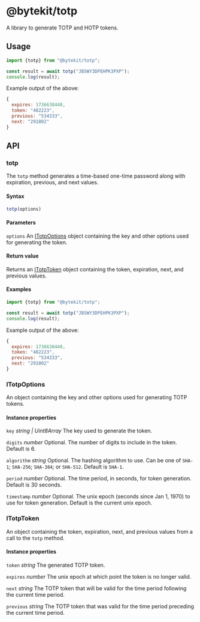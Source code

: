 # @bytekit/totp

A library to generate TOTP and HOTP tokens.

## Usage

```ts
import {totp} from "@bytekit/totp";

const result = await totp("JBSWY3DPEHPK3PXP");
console.log(result);
```

Example output of the above:

```js
{
  expires: 1736638440,
  token: "482223",
  previous: "534333",
  next: "291802"
}
```

## API

### totp

The `totp` method generates a time-based one-time password along with expiration, previous, and next values.

#### Syntax
```ts
totp(options)
```

#### Parameters

`options` An [ITotpOptions](#itotpoptions) object containing the key and other options used for generating the token.

#### Return value

Returns an [ITotpToken](#itotptoken) object containing the token, expiration, next, and previous values.

#### Examples

```ts
import {totp} from "@bytekit/totp";

const result = await totp("JBSWY3DPEHPK3PXP");
console.log(result);
```

Example output of the above:

```js
{
  expires: 1736638440,
  token: "482223",
  previous: "534333",
  next: "291802"
}
```

### ITotpOptions

An object containing the key and other options used for generating TOTP tokens.

#### Instance properties

`key` _string | Uint8Array_ The key used to generate the token.

`digits` _number_ Optional. The number of digits to include in the token. Default is 6.

`algorithm` _string_ Optional. The hashing algorithm to use. Can be one of `SHA-1`; `SHA-256`; `SHA-384`; or `SHA-512`. Default is `SHA-1`.

`period` _number_ Optional. The time period, in seconds, for token generation. Default is 30 seconds.

`timestamp` _number_ Optional. The unix epoch (seconds since Jan 1, 1970) to use for token generation. Default is the current unix epoch.

### ITotpToken

An object containing the token, expiration, next, and previous values from a call to the `totp` method.

#### Instance properties

`token` _string_ The generated TOTP token.

`expires` _number_ The unix epoch at which point the token is no longer valid.

`next` _string_ The TOTP token that will be valid for the time period following the current time period.

`previous` _string_ The TOTP token that was valid for the time period preceding the current time period.